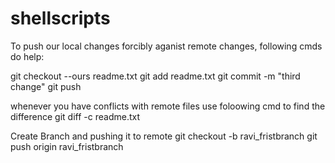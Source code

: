 # shellscripts

To push our local changes forcibly aganist remote changes, following cmds do help:

git checkout --ours readme.txt
git add readme.txt
git commit -m "third change"
git push

whenever you have conflicts with remote files use foloowing cmd to find the difference
git diff -c readme.txt


Create Branch and pushing it to remote
git checkout -b ravi_fristbranch
git push origin ravi_fristbranch
